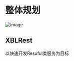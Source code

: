 # 整体规划

![image](http://7xqkgs.com1.z0.glb.clouddn.com/16-2-3/12609737.jpg)

## XBLRest
以快速开发Resuful类服务为目标
